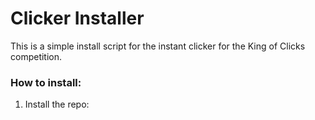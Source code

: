 # Clicker Installer

This is a simple install script for the instant clicker for the King of Clicks competition.

### How to install:

1. Install the repo: 
